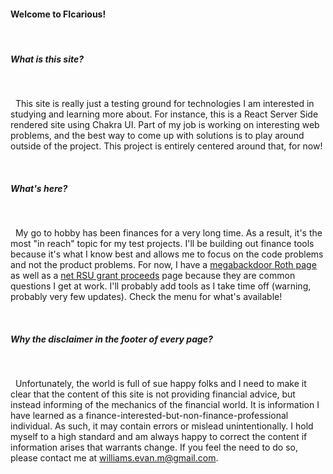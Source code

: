 #### Welcome to FIcarious!

&nbsp;  
##### What is this site?

&nbsp;  

  This site is really just a testing ground for technologies I am interested in studying and learning more about. For instance, this is a React Server Side rendered site using Chakra UI. Part of my job is working on interesting web problems, and the best way to come up with solutions is to play around outside of the project. This project is entirely centered around that, for now!

&nbsp;  

##### What's here?

&nbsp;  

  My go to hobby has been finances for a very long time. As a result, it's the most "in reach" topic for my test projects. I'll be building out finance tools because it's what I know best and allows me to focus on the code problems and not the product problems. For now, I have a [megabackdoor Roth page](/401k/mega-backdoor-roth) as well as a [net RSU grant proceeds](/equity-compensation/net-proceeds) page because they are common questions I get at work. I'll probably add tools as I take time off (warning, probably very few updates). Check the menu for what's available!

&nbsp;  

##### Why the disclaimer in the footer of every page?

&nbsp;  

  Unfortunately, the world is full of sue happy folks and I need to make it clear that the content of this site is not providing financial advice, but instead informing of the mechanics of the financial world. It is information I have learned as a finance-interested-but-non-finance-professional individual. As such, it may contain errors or mislead unintentionally. I hold myself to a high standard and am always happy to correct the content if information arises that warrants change. If you feel the need to do so, please contact me at [williams.evan.m@gmail.com](mailto:williams.evan.m@gmail.com).